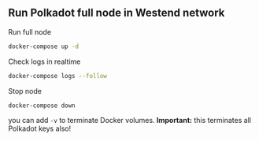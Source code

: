 ## Run Polkadot full node in Westend network
Run full node 
```bash
docker-compose up -d
```
Check logs in realtime
```bash
docker-compose logs --follow
```
Stop node
```bash
docker-compose down 
```
you can add `-v` to terminate Docker volumes. **Important:** this terminates all Polkadot keys also!
